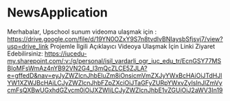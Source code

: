 # NewsApplication

Merhabalar, 
Upschool sunum videoma ulaşmak için : https://drive.google.com/file/d/19YN0OZxY9S7n8tvdIvBNIaysbSfjsvj7/view?usp=drive_link
Projemle İlgili Açıklayıcı Videoya Ulaşmak İçin Linki Ziyaret Edebilirsiniz: https://iucedu-my.sharepoint.com/:v:/g/personal/isil_vardarli_ogr_iuc_edu_tr/EcnGSY77MSBIoMFsWmAz4nYB92VN2G4_l3mQcZLCE5ZJLA?e=gffedD&nav=eyJyZWZlcnJhbEluZm8iOnsicmVmZXJyYWxBcHAiOiJTdHJlYW1XZWJBcHAiLCJyZWZlcnJhbFZpZXciOiJTaGFyZURpYWxvZyIsInJlZmVycmFsQXBwUGxhdGZvcm0iOiJXZWIiLCJyZWZlcnJhbE1vZGUiOiJ2aWV3In19
